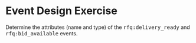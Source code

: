 
# Event Design Exercise

Determine the attributes (name and type) of the <tt>rfq:delivery_ready</tt> and <tt>rfq:bid_available</tt> events.
